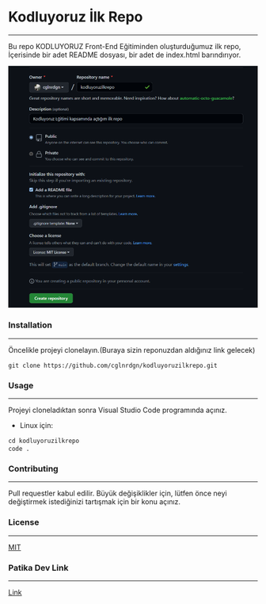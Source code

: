 # Kodluyoruz İlk Repo
________________________________________________________________

Bu repo KODLUYORUZ Front-End Eğitiminden oluşturduğumuz ilk repo, İçerisinde bir adet README dosyası, bir adet de index.html barındırıyor.

![](https://raw.githubusercontent.com/cglnrdgn/kodluyoruzilkrepo/main/img.png)

### Installation
________________________________________________________________

Öncelikle projeyi clonelayın.(Buraya sizin reponuzdan aldığınız link gelecek)

```
git clone https://github.com/cglnrdgn/kodluyoruzilkrepo.git
```

### Usage
________________________________________________________________
Projeyi cloneladıktan sonra Visual Studio Code programında açınız.

- Linux için:
 ```
 cd kodluyoruzilkrepo
 code .
 ```
  


### Contributing
________________________________________________________________

Pull requestler kabul edilir. Büyük değişiklikler için, lütfen önce neyi değiştirmek istediğinizi tartışmak için bir konu açınız.


### License
________________________________________________________________

[MIT](https://github.com/AsilturkOguzhan/kodluyoruzilkrepo/blob/main/LICENSE)

### Patika Dev Link
________________________________________________________________

[Link](https://app.patika.dev/caglanurdogan)

